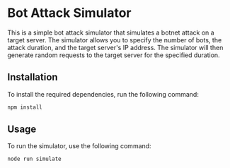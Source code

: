 # Bot Attack Simulator

This is a simple bot attack simulator that simulates a botnet attack on a target server. The simulator allows you to specify the number of bots, the attack duration, and the target server's IP address. The simulator will then generate random requests to the target server for the specified duration.

## Installation

To install the required dependencies, run the following command:

```bash
npm install
```

## Usage

To run the simulator, use the following command:

```bash
node run simulate
```
